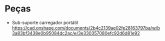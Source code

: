 # Peças 

* Sub-suporte carregador portátil https://cad.onshape.com/documents/2b4c2139ae02fe28163797ba/w/b3a83bf3438e0b95084dc2ac/e/3e330357080efc92d6d81e92 
